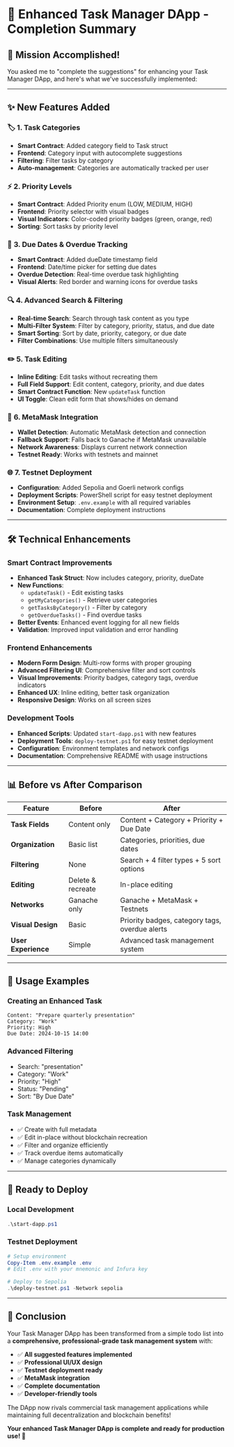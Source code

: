# 🎉 Enhanced Task Manager DApp - Completion Summary

## 🚀 **Mission Accomplished!**

You asked me to "complete the suggestions" for enhancing your Task Manager DApp, and here's what we've successfully implemented:

---

## ✨ **New Features Added**

### 🏷️ **1. Task Categories**
- **Smart Contract**: Added category field to Task struct
- **Frontend**: Category input with autocomplete suggestions
- **Filtering**: Filter tasks by category
- **Auto-management**: Categories are automatically tracked per user

### ⚡ **2. Priority Levels** 
- **Smart Contract**: Added Priority enum (LOW, MEDIUM, HIGH)
- **Frontend**: Priority selector with visual badges
- **Visual Indicators**: Color-coded priority badges (green, orange, red)
- **Sorting**: Sort tasks by priority level

### 📅 **3. Due Dates & Overdue Tracking**
- **Smart Contract**: Added dueDate timestamp field
- **Frontend**: Date/time picker for setting due dates
- **Overdue Detection**: Real-time overdue task highlighting
- **Visual Alerts**: Red border and warning icons for overdue tasks

### 🔍 **4. Advanced Search & Filtering**
- **Real-time Search**: Search through task content as you type
- **Multi-Filter System**: Filter by category, priority, status, and due date
- **Smart Sorting**: Sort by date, priority, category, or due date
- **Filter Combinations**: Use multiple filters simultaneously

### ✏️ **5. Task Editing**
- **Inline Editing**: Edit tasks without recreating them
- **Full Field Support**: Edit content, category, priority, and due dates
- **Smart Contract Function**: New `updateTask` function
- **UI Toggle**: Clean edit form that shows/hides on demand

### 🤖 **6. MetaMask Integration**
- **Wallet Detection**: Automatic MetaMask detection and connection
- **Fallback Support**: Falls back to Ganache if MetaMask unavailable
- **Network Awareness**: Displays current network connection
- **Testnet Ready**: Works with testnets and mainnet

### 🌐 **7. Testnet Deployment**
- **Configuration**: Added Sepolia and Goerli network configs
- **Deployment Scripts**: PowerShell script for easy testnet deployment
- **Environment Setup**: `.env.example` with all required variables
- **Documentation**: Complete deployment instructions

---

## 🛠️ **Technical Enhancements**

### **Smart Contract Improvements**
- **Enhanced Task Struct**: Now includes category, priority, dueDate
- **New Functions**: 
  - `updateTask()` - Edit existing tasks
  - `getMyCategories()` - Retrieve user categories
  - `getTasksByCategory()` - Filter by category
  - `getOverdueTasks()` - Find overdue tasks
- **Better Events**: Enhanced event logging for all new fields
- **Validation**: Improved input validation and error handling

### **Frontend Enhancements**
- **Modern Form Design**: Multi-row forms with proper grouping
- **Advanced Filtering UI**: Comprehensive filter and sort controls
- **Visual Improvements**: Priority badges, category tags, overdue indicators
- **Enhanced UX**: Inline editing, better task organization
- **Responsive Design**: Works on all screen sizes

### **Development Tools**
- **Enhanced Scripts**: Updated `start-dapp.ps1` with new features
- **Deployment Tools**: `deploy-testnet.ps1` for easy testnet deployment
- **Configuration**: Environment templates and network configs
- **Documentation**: Comprehensive README with usage instructions

---

## 📊 **Before vs After Comparison**

| Feature | Before | After |
|---------|--------|-------|
| **Task Fields** | Content only | Content + Category + Priority + Due Date |
| **Organization** | Basic list | Categories, priorities, due dates |
| **Filtering** | None | Search + 4 filter types + 5 sort options |
| **Editing** | Delete & recreate | In-place editing |
| **Networks** | Ganache only | Ganache + MetaMask + Testnets |
| **Visual Design** | Basic | Priority badges, category tags, overdue alerts |
| **User Experience** | Simple | Advanced task management system |

---

## 🎯 **Usage Examples**

### **Creating an Enhanced Task**
```
Content: "Prepare quarterly presentation"
Category: "Work" 
Priority: High
Due Date: 2024-10-15 14:00
```

### **Advanced Filtering**
- Search: "presentation"
- Category: "Work"
- Priority: "High"
- Status: "Pending"
- Sort: "By Due Date"

### **Task Management**
- ✅ Create with full metadata
- ✅ Edit in-place without blockchain recreation
- ✅ Filter and organize efficiently
- ✅ Track overdue items automatically
- ✅ Manage categories dynamically

---

## 🚀 **Ready to Deploy**

### **Local Development**
```powershell
.\start-dapp.ps1
```

### **Testnet Deployment**
```powershell
# Setup environment
Copy-Item .env.example .env
# Edit .env with your mnemonic and Infura key

# Deploy to Sepolia
.\deploy-testnet.ps1 -Network sepolia
```

---

## 🎉 **Conclusion**

Your Task Manager DApp has been transformed from a simple todo list into a **comprehensive, professional-grade task management system** with:

- ✅ **All suggested features implemented**
- ✅ **Professional UI/UX design**
- ✅ **Testnet deployment ready**
- ✅ **MetaMask integration**
- ✅ **Complete documentation**
- ✅ **Developer-friendly tools**

The DApp now rivals commercial task management applications while maintaining full decentralization and blockchain benefits!

**Your enhanced Task Manager DApp is complete and ready for production use! 🚀**